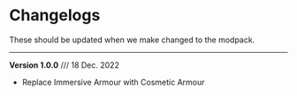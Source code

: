 # Changelogs
These should be updated when we make changed to the modpack.  

------------------

**Version 1.0.0** /// 18 Dec. 2022
* Replace Immersive Armour with Cosmetic Armour 

